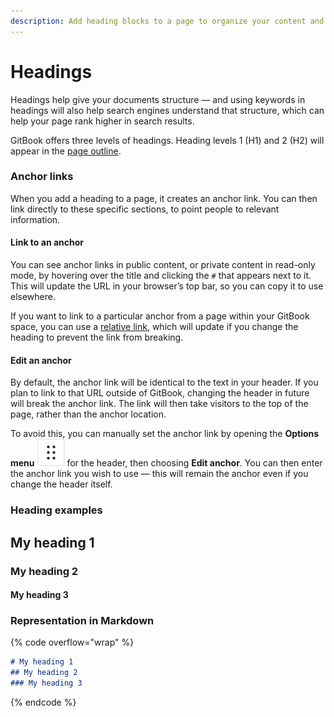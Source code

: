 ```yaml
---
description: Add heading blocks to a page to organize your content and improve SEO
---
```


# Headings

Headings help give your documents structure — and using keywords in headings will also help search engines understand that structure, which can help your page rank higher in search results.&#x20;

GitBook offers three levels of headings. Heading levels 1 (H1) and 2 (H2) will appear in the [page outline](../../resources/gitbook-ui.md#page-outline).

### Anchor links

When you add a heading to a page, it creates an anchor link. You can then link directly to these specific sections, to point people to relevant information.

#### Link to an anchor

You can see anchor links in public content, or private content in read-only mode, by hovering over the title and clicking the `#` that appears next to it. This will update the URL in your browser’s top bar, so you can copy it to use elsewhere.

If you want to link to a particular anchor from a page within your GitBook space, you can use a [relative link](../formatting/inline.md#relative-links), which will update if you change the heading to prevent the link from breaking.

#### Edit an anchor

By default, the anchor link will be identical to the text in your header. If you plan to link to that URL outside of GitBook, changing the header in future will break the anchor link. The link will then take visitors to the top of the page, rather than the anchor location.

To avoid this, you can manually set the anchor link by opening the **Options menu** <picture><source srcset="../../.gitbook/assets/options_menu_icon_dark.svg" media="(prefers-color-scheme: dark)"><img src="../../.gitbook/assets/options_icon_light (1).svg" alt=""></picture> for the header, then choosing **Edit anchor**. You can then enter the anchor link you wish to use — this will remain the anchor even if you change the header itself.

### Heading examples <a href="#example-of-a-heading" id="example-of-a-heading"></a>

## My heading 1

### My heading 2

#### My heading 3

### Representation in Markdown

{% code overflow="wrap" %}
```markdown
# My heading 1
## My heading 2
### My heading 3
```
{% endcode %}
